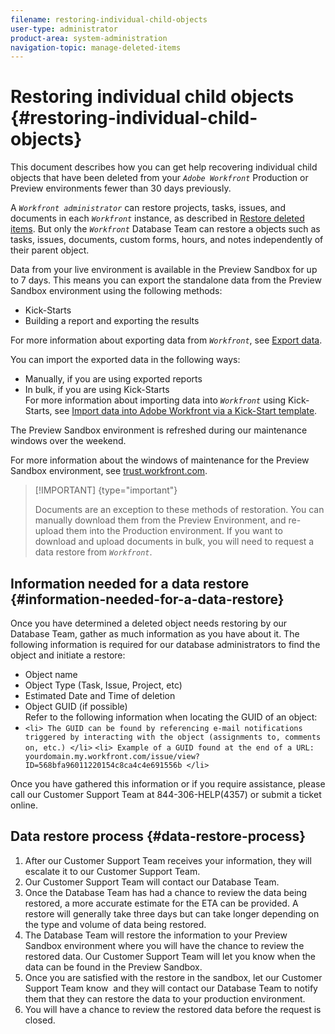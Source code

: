 ```yaml
---
filename: restoring-individual-child-objects
user-type: administrator
product-area: system-administration
navigation-topic: manage-deleted-items
---
```




# Restoring individual child objects {#restoring-individual-child-objects}

This document describes how you can get help recovering individual child objects that have been deleted from your *`Adobe Workfront`* Production or Preview environments fewer than 30 days previously.


A *`Workfront administrator`* can restore projects, tasks, issues, and documents in each *`Workfront`* instance, as described in [Restore deleted items](restore-deleted-items.md). But only the *`Workfront`* Database Team can restore a objects such as tasks, issues, documents, custom forms, hours, and notes independently of their parent object.


Data from your live environment is available in the Preview Sandbox for up to 7 days. This means you can export the standalone data from the Preview Sandbox environment using the following methods: 



*  Kick-Starts 
*  Building a report and exporting the results  


For more information about exporting data from *`Workfront`*, see [Export data](export-data.md).


You can import the exported data in the following ways: 



*  Manually, if you are using exported reports 
*  In bulk, if you are using Kick-Starts  
  For more information about importing data into *`Workfront`* using Kick-Starts, see [Import data into Adobe Workfront via a Kick-Start template](import-data-via-kickstarts.md).



The Preview Sandbox environment is refreshed during our maintenance windows over the weekend.


For more information about the windows of maintenance for the Preview Sandbox environment, see [trust.workfront.com](https://trust.workfront.com/).


>[!IMPORTANT] {type="important"}
>
>Documents are an exception to these methods of restoration. You can manually download them from the Preview Environment, and re-upload them into the Production environment. If you want to download and upload documents in bulk, you will need to request a data restore from *`Workfront`*.&nbsp;




## Information needed for a data restore {#information-needed-for-a-data-restore}

Once you have determined a deleted object needs restoring by our Database Team, gather as much information as you have about it. The following information is required for our database administrators to find the object and initiate a restore: 



*  Object name 
*  Object Type (Task, Issue, Project, etc) 
*  Estimated Date and Time of deletion 
*  Object GUID (if possible)  
  Refer to the following information when locating the GUID of an object: 
*  `<li> The GUID can be found by referencing e-mail notifications triggered by interacting with the object (assignments to, comments on, etc.) </li>` `<li> Example of a GUID found at the end of a URL: yourdomain.my.workfront.com/issue/view?ID=568bfa96011220154c8ca4c4e691556b </li>` 



Once you have gathered this information or if you require assistance, please call our Customer Support Team at 844-306-HELP(4357) or submit a ticket online. 


## Data restore process {#data-restore-process}




1.  After our Customer Support Team receives your information, they will escalate it to our Customer Support Team. 
1.  Our Customer Support Team will contact our Database Team.
1.  Once the Database Team has had a chance to review the data being restored, a more accurate estimate for the ETA can be provided. A restore will generally take three days but can take longer depending on the type and volume of data being restored. 
1.  The Database Team will restore the information to your Preview Sandbox environment where you will have the chance to review the restored data. Our Customer Support Team will let you know when the data can be found&nbsp;in the Preview Sandbox. 
1.  Once you are satisfied with the restore in the sandbox, let our Customer Support Team know &nbsp;and they will contact our&nbsp;Database Team to notify them that they can restore the data to your production environment. 
1.  You will have a chance to review the restored data before the request is closed. 



